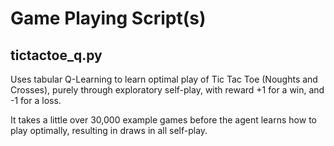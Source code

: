 # Game Playing Script(s)

## tictactoe_q.py

Uses tabular Q-Learning to learn optimal play of Tic Tac Toe (Noughts and Crosses), purely
through exploratory self-play, with reward +1 for a win, and -1 for a loss.

It takes a little over 30,000 example games before the agent learns how to play optimally, resulting in
draws in all self-play.
